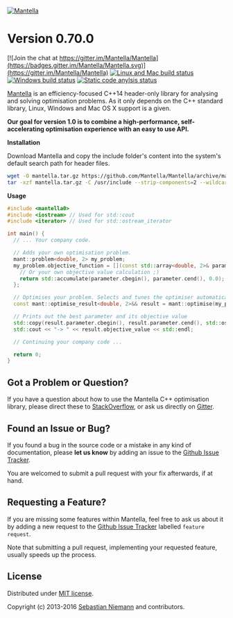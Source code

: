 [![Mantella](http://mantella.info/assets/images/logo_with_name.png)](http://mantella.info/)

Version 0.70.0
==============

[![Join the chat at https://gitter.im/Mantella/Mantella](https://badges.gitter.im/Mantella/Mantella.svg)](https://gitter.im/Mantella/Mantella) [![Linux and Mac build status](https://travis-ci.org/Mantella/Mantella.png?branch=master)](https://travis-ci.org/Mantella/Mantella) [![Windows build status](https://ci.appveyor.com/api/projects/status/2haeycl3xl1n66ai/branch/master?svg=true)](https://ci.appveyor.com/project/SebastianNiemann/mantella) [![Static code anylsis status](https://scan.coverity.com/projects/10668/badge.svg)](https://scan.coverity.com/projects/10668) 

[Mantella](http://mantella.info/) is an efficiency-focused C++14 header-only library for analysing and solving optimisation problems. As it only depends on the C++ standard library, Linux, Windows and Mac OS X support is a given.

**Our goal for version 1.0 is to combine a high-performance, self-accelerating optimisation experience with an easy to use API.**

**Installation**

Download Mantella and copy the include folder's content into the system's default search path for header files.
``` bash
wget -O mantella.tar.gz https://github.com/Mantella/Mantella/archive/master.tar.gz
tar -xzf mantella.tar.gz -C /usr/include --strip-components=2 --wildcards Mantella-master/include/mantella*
```

**Usage**
``` cpp
#include <mantella0>
#include <iostream> // Used for std::cout
#include <iterator> // Used for std::ostream_iterator

int main() {
  // ... Your company code.

  // Adds your own optimisation problem.
  mant::problem<double, 2> my_problem;
  my_problem.objective_function = [](const std::array<double, 2>& parameter) {
    // Or your own objective value calculation ;)
    return std::accumulate(parameter.cbegin(), parameter.cend(), 0.0);
  };

  // Optimises your problem. Selects and tunes the optimiser automatically at each invocation.
  const mant::optimise_result<double, 2>&& result = mant::optimise(my_problem);

  // Prints out the best parameter and its objective value
  std::copy(result.parameter.cbegin(), result.parameter.cend(), std::ostream_iterator<double>(std::cout, " "));
  std::cout << "-> " << result.objective_value << std::endl;

  // Continuing your company code ...

  return 0;
}
```

Got a Problem or Question?
--------------------------
If you have a question about how to use the Mantella C++ optimisation library, please direct these to [StackOverflow](http://stackoverflow.com/questions/tagged/mantella), or ask us directly on [Gitter](https://gitter.im/Mantella/Mantella).

Found an Issue or Bug?
----------------------
If you found a bug in the source code or a mistake in any kind of documentation, please **let us know** by adding an issue to the [Github Issue Tracker](https://github.com/Mantella/Mantella/issues).

You are welcomed to submit a pull request with your fix afterwards, if at hand.

Requesting a Feature?
---------------------
If you are missing some features within Mantella, feel free to ask us about it by adding a new request to the [Github Issue Tracker](https://github.com/Mantella/Mantella/issues) labelled `feature request`.

Note that submitting a pull request, implementing your requested feature, usually speeds up the process.

License
-------
Distributed under [MIT license](http://opensource.org/licenses/MIT).

Copyright (c) 2013-2016 [Sebastian Niemann](mailto:niemann@sra.uni-hannover.de) and contributors.
